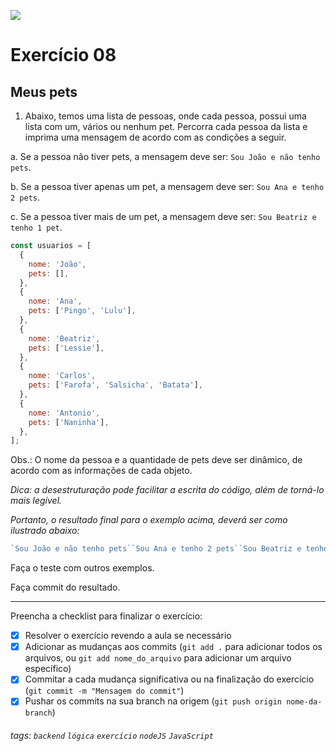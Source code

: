 ![](https://i.imgur.com/xG74tOh.png)

# Exercício 08

## Meus pets

1. Abaixo, temos uma lista de pessoas, onde cada pessoa, possui uma lista com um, vários ou nenhum pet. Percorra cada pessoa da lista e imprima uma mensagem de acordo com as condições a seguir.

a. Se a pessoa não tiver pets, a mensagem deve ser: `Sou João e não tenho pets`.

b. Se a pessoa tiver apenas um pet, a mensagem deve ser: `Sou Ana e tenho 2 pets`.

c. Se a pessoa tiver mais de um pet, a mensagem deve ser: `Sou Beatriz e tenho 1 pet`.

```javascript
const usuarios = [
  {
    nome: 'João',
    pets: [],
  },
  {
    nome: 'Ana',
    pets: ['Pingo', 'Lulu'],
  },
  {
    nome: 'Beatriz',
    pets: ['Lessie'],
  },
  {
    nome: 'Carlos',
    pets: ['Farofa', 'Salsicha', 'Batata'],
  },
  {
    nome: 'Antonio',
    pets: ['Naninha'],
  },
];
```

Obs.: O nome da pessoa e a quantidade de pets deve ser dinâmico, de acordo com as informações de cada objeto.

_Dica: a desestruturação pode facilitar a escrita do código, além de torná-lo mais legível._

_Portanto, o resultado final para o exemplo acima, deverá ser como ilustrado abaixo:_

```javascript
`Sou João e não tenho pets``Sou Ana e tenho 2 pets``Sou Beatriz e tenho 1 pet``Sou Carlos e tenho 3 pets``Sou Antônio e tenho 1 pet`;
```

Faça o teste com outros exemplos.

Faça commit do resultado.

---

Preencha a checklist para finalizar o exercício:

- [x] Resolver o exercício revendo a aula se necessário
- [x] Adicionar as mudanças aos commits (`git add .` para adicionar todos os arquivos, ou `git add nome_do_arquivo` para adicionar um arquivo específico)
- [x] Commitar a cada mudança significativa ou na finalização do exercício (`git commit -m "Mensagem do commit"`)
- [x] Pushar os commits na sua branch na origem (`git push origin nome-da-branch`)

###### tags: `backend` `lógica` `exercício` `nodeJS` `JavaScript`
